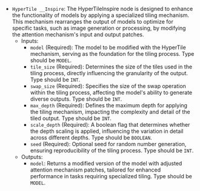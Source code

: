 - `HyperTile __Inspire`: The HyperTileInspire node is designed to enhance the functionality of models by applying a specialized tiling mechanism. This mechanism rearranges the output of models to optimize for specific tasks, such as image generation or processing, by modifying the attention mechanism's input and output patches.
    - Inputs:
        - `model` (Required): The model to be modified with the HyperTile mechanism, serving as the foundation for the tiling process. Type should be `MODEL`.
        - `tile_size` (Required): Determines the size of the tiles used in the tiling process, directly influencing the granularity of the output. Type should be `INT`.
        - `swap_size` (Required): Specifies the size of the swap operation within the tiling process, affecting the model's ability to generate diverse outputs. Type should be `INT`.
        - `max_depth` (Required): Defines the maximum depth for applying the tiling mechanism, impacting the complexity and detail of the tiled output. Type should be `INT`.
        - `scale_depth` (Required): A boolean flag that determines whether the depth scaling is applied, influencing the variation in detail across different depths. Type should be `BOOLEAN`.
        - `seed` (Required): Optional seed for random number generation, ensuring reproducibility of the tiling process. Type should be `INT`.
    - Outputs:
        - `model`: Returns a modified version of the model with adjusted attention mechanism patches, tailored for enhanced performance in tasks requiring specialized tiling. Type should be `MODEL`.
